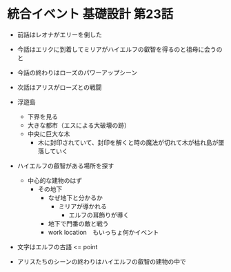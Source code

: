 # 統合イベント 基礎設計 第23話

- 前話はレオナがエリーを倒した
- 今話はエリクに到着してミリアがハイエルフの叡智を得るのと祖母に会うのと
- 今話の終わりはローズのパワーアップシーン
- 次話はアリスがローズとの戦闘

- 浮遊島
  - 下界を見る
  - 大きな都市（エスによる大破壊の跡）
  - 中央に巨大な木
    - 木に封印されていて、封印を解くと時の魔法が切れて木が枯れ島が墜落していく
- ハイエルフの叡智がある場所を探す
  - 中心的な建物のはず
    - その地下
      - なぜ地下と分かるか
        - ミリアが導かれる
          - エルフの耳飾りが導く
      - 地下で門番の敵と戦う
      - work location　もいっちょ何かイベント
- 文字はエルフの古語 <= point
- アリスたちのシーンの終わりはハイエルフの叡智の建物の中で
